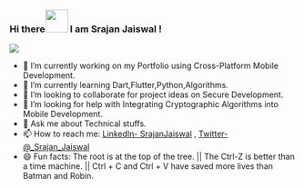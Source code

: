 ### Hi there<img src="https://media.tenor.com/images/3b388fe03da271d2674faf85eb7c3fcd/tenor.gif" width=40 height=40 />  I am Srajan Jaiswal !
 <a href="https://github.com/Srajan-Jaiswal/github-profile-views-counter">
    <img src="https://komarev.com/ghpvc/?username=Srajan-Jaiswal">
</a>

- 🔭 I’m currently working on my Portfolio using Cross-Platform Mobile Development.
- 🌱 I’m currently learning Dart,Flutter,Python,Algorithms.
- 👯 I’m looking to collaborate for project ideas on Secure Development.
- 🤔 I’m looking for help with Integrating Cryptographic Algorithms into Mobile Development.
- 💬 Ask me about Technical stuffs.
- 📫 How to reach me: [LinkedIn- SrajanJaiswal](https://www.linkedin.com/in/srajan-jaiswal-28a66b190/) , [Twitter- @_Srajan_Jaiswal](https://twitter.com/_Srajan_Jaiswal) 
- 😄 Fun facts: The root is at the top of the tree. ||  The Ctrl-Z is better than a time machine. || Ctrl + C and Ctrl + V have saved more lives than Batman and Robin.

